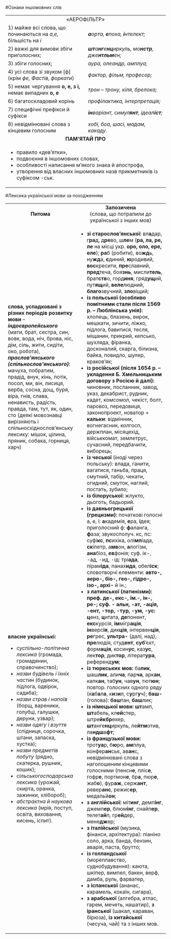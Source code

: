 #Ознаки іншомовних слів

<table>
<col width="50%">
<col width="50%">
<tr>
<td colspan="2"><center>«АЕРОФІЛЬТР»</center></td>
</tr>
<tr>
  <td>1) майже всі слова, що починаються на <i>а,е,</i> більшість на <i>і</i></td>
  <td><i><b>а</b>орта, <b>е</b>поха, <b>і</b>нтелект;</i></td>
</tr>
  <tr>
    <td>2) важкі для вимови збіги приголосних;</td>
    <td>
      <i><b>шт</b>а<b>нг</b>е<b>нц</b>иркуль, мо<b>нстр</b>, дже<b>нтльм</b>ен;</i>
    </td>
  </tr>
  <tr>
    <td>3) збіги голосних;</td>
    <td><i>аура, олеандр, амплуа;</i></td>
  </tr>
  <tr>
	<td>4) усі слова зі звуком [ф] (крім <i>фе, Фастів, форкати</i>)</td>
  <td><i>фактор, фільм, професор;</i></td>
  </tr>
  <tr>
	<td>5) немає чергування <b>о, е, з і,</b> немає випадних <b>о, е</b></td>
	<td>
    <i>трон – трону, кіля, брелока;</i>
  </td>
  </tr>
  <tr>
  	<td>6) багатоскладовий корінь</td>
	  <td>
      <i>профілактика, інтерпретація;</i>
    </td>
  </tr>
  <tr>
	<td>7) специфічні префікси й суфікси</td>
  	<td><i><b>ін</b>варіант, симул<b>янт</b>, ідеал<b>іст</b>;</i></td>
  </tr>
  <tr>
  	<td>8) невідмінювані слова з кінцевим голосним</td>
	<td>
    <i>хобі, боа, шасі, мадам, какаду.</i>
  </td>
  </tr>
   <tr>
  	<td colspan="2"><center><b>ПАМ’ЯТАЙ ПРО</b></center></td>
   </tr>
   <tr>
    <td colspan="2">
    <ul>
      <li>правило «дев’ятки»,</li>
      <li>подвоєння в іншомовних словах,</li>
      <li>особливості написання м’якого знака й апострофа,</li>
      <li>утворення від власних іншомовних назв прикметників із суфіксом -ськ.</li>
    </ul>
    </td>
  </tr>
</table>

#Лексика української мови за походженням

<table>
<col width="25%">
<col width="75%">  
<tr>
  <td><center><b>Питома</b></center></td>
  <td><center><b>Запозичена</b><br>
      (слова, що потрапили до української з інших мов)
  </center></td>
</tr>
<tr>
  <td><b>слова, успадковані з різних періодів розвитку мови</b> – <b><i>індоєвропейського</i></b> (мати, брат, сестра, син, вовк, вода, ніч, брова, ніс, дім, сіль, жити, сидіти, око, робота), <b><i>праслов’янського (спільнослов’янського):</i></b><br>
  мачуха, побратим, прадід, внук, кінь, потік, посол, ми, він, лисиця, верба, сосна, дощ, буря, віра, гнів, слава, ненависть, радість, правда, там, тут, як, один, сто (деякі мовознавці вирізняють і спільносхіднослов’янську лексику: мішок, цілина, пряник, собака, горниця, харч)</td>
  <td rowspan="2" class="row-span">
    <ul>
    <li><b>зі старослов’янської:</b> вл<b>а</b>дар, г<b>ра</b>д, д<b>ре</b>во, ш<b>ле</b>м (<b>ра, ла, ре, ле</b> на місці укр. <b>оро, оло, ере, еле</b>); <b>ра</b>б (робити), во<b>жд</b>ь, ну<b>жд</b>а, <b>є</b>диний, <b>ю</b>родивий, <b>вос</b>кресити, <b>пре</b>славний, <b>пред</b>теча, боя<b>знь</b>, мисли<b>тель</b>, брат<b>ств</b>о, горд<b>иня</b>, гряд<b>ущ</b>ий, пут<b>ящ</b>ий, <b>веле</b>людний, <b>благо</b>звучний, <b>зло</b>віщий;
    <li><b>із польської (особливо помітними стали після 1569 р. – Люблінська унія):</b> хлопець, блазень, вирок, мешкати, зичити, ліжко, підлога, бавитися, тесля, міщанин, прикрий, кепсько, шухляда, фіранка, досконалий, скарга, білизна, байка, повидло, шулер, краков’як;</li>
    <li><b>із російської (після 1654 р. – укладення Б. Хмельницьким договору з Росією й далі):</b> чиновник, посланник, завод, указ, декабрист, рудник, кадет, комсомол, чекіст, болт, паровоз, передовиця, законопроект, новатор + <b>кальки</b>: відмінник, вогнегасник, колгосп, держплан, місяцехід, військкомат, землетрус, сучасний, передбачити, виборець;</li>
    <li><b>із чеської</b> (іноді через польську): влада, ганити, вагатися, ганьба, праця, смутний, табір, чекати, огидний, смуток, наглий, постать, зубило;</li>
    <li><b>із білоруської:</b> жлукто, дьоготь, бадьорий.</li>
    <li><b>із давньогрецької (грецизми):</b> початкові голосні а, е, і: <b>а</b>кадемія, <b>е</b>ра, <b>і</b>дея; приголосний ф: <b>ф</b>аланга, <b>ф</b>аза; звукосполуч. кс, пс: суфі<b>кс</b>, <b>пс</b>ихіка, олі<b>мп</b>іада, <b>ск</b>іпетр, а<b>мв</b>он, <b>а</b>логізм, <b>ана</b>біоз, <b>ев</b>фонія; суф. ік-, -ад, -ид, -ід: трі<b>ада</b>, пірам<b>іда</b>, панах<b>ида</b>, обел<b>іск</b>; словотворчі елементи: <b>авто-, аеро-, біо-, гео-, гідро-, ізо-, архі-</b> й ін.;</li>
    <li><b>з латинської (латинізми): преф. де-, екс-, ім.-, ін-, ре-; суф. - альн, -ат, -ація, -ент, -тор, -тур, -ум, -ус:</b> <b>ц</b>енз, <b>ц</b>итата, <b>де</b>понент, <b>екс</b>курсія, <b>ім</b>мігр<b>ація</b>, <b>ін</b>верс<b>ія</b>, дик<b>ція</b>, інтервен<b>ція</b>, <b>ре</b>грес, <b>ультра-</b> (далі, над), <b>пре</b>людія, студ<b>ент</b>, <b>суб</b>’єкт, форм<b>ація</b>, косин<b>ус</b>, каз<b>ус</b>, лек<b>тор</b>, дик<b>тор</b>, літерат<b>ура</b>, референд<b>ум</b>;</li>
    <li><b>із тюркських мов:</b> ба<b>лик</b>, шаш<b>лик</b>, али<b>ча</b>, пар<b>ча</b>, арк<b>ан</b>, капк<b>ан</b>, таб<b>ун</b>, чав<b>ун</b>, тют<b>юн</b>; повтор. голосних одного ряду (к<b>а</b>б<b>а</b>л<b>а</b>, к<b>и</b>з<b>и</b>л, с<b>у</b>рг<b>у</b>ч); <b>баш-</b> (голова): <b>баш</b>тан, <b>баш</b>лик;</li>
    <li><b>із німецької мови:</b> <b>шт</b>амп, <b>шт</b>абель, кл<b>ей</b>стер, штре<b>йкбр</b>ехер, <b>шт</b>анге<b>нц</b>иркуль, ле<b>йтм</b>отив, ла<b>ндш</b>а<b>фт</b>;</li>
    <li><b>із французької мови:</b> трот<b>уа</b>р, б<b>ю</b>ро, <b>ам</b>плуа, конфер<b>ан</b>сьє, ав<b>ан</b>с, невідмінювані слова з наголошеним кінцевими голосними (пенсн<b>е</b>, пліс<b>е</b>, гофр<b>е</b>, портмон<b>е</b>, бр<b>а</b>, пюр<b>е</b>, жаб<b>о</b>), фур<b>аж</b>, серж<b>ант</b>, ревер<b>анс</b>, режис<b>ер</b>, медальй<b>он</b>;</li>
    <li><b>з англійської:</b> міт<b>инг</b>, демп<b>інг</b>, джемп<b>ер</b>, блюм<b>інг</b>, снайп<b>ер</b>, телет<b>ай</b>п, гр<b>ей</b>дер, мене<b>дж</b>ер;</li>
    <li><b>з італійської</b> (музика, фінанси, архітектура): піаніно соло, арка, банда, бензин, аварія, паста, брутто;</li>
    <li><b>із голландської</b> (мореплавство, суднобудування): каюта, шкіпер, вимпел, бакен, верф, дамба, руль, фарватер,</li>
    <li><b>з іспанської</b> (ананас, карамель, кокаїн, сигара),</li>
    <li><b>з арабської</b> (алгебра, атлас, гарем, мечеть, нашатир), <b>з іранської</b> (шакал, караван, бірюза), <b>із китайської</b> (чесуча, чай) та з інших мов.</li>
  </td>
</tr>
<tr>
  <td>
    <b>власне українські:</b><br>
    <ul>
    <li><i>суспільно-політична лексика</i> (громада, громадянин, справочинство);</li>
    <li><i>назви будівель і їхніх частин</i> (будинок, підлога, одвірок, садиба);</li>
    <li><i>назви страв і напоїв</i> (борщ, вареники, голубці, галушки, деруни, узвар);</li>
    <li><i>назви одягу і взуття</i> (спідниця, сорочка, штани, запаска, хустка);</li>
    <li><i>назви предметів побуту</i> (рядно, скатерка, рушник, кошик);</li>
    <li><i>сільськогосподарська лексика</i> (урожай, скирта, оранка, зажинки, хлібороб);</li>
    <li><i>абстрактна й наукова лексика</i> (мрія, поступ, освіта, виховання, кисень, іспит).</li>
  </td>
</tr>
</table>
